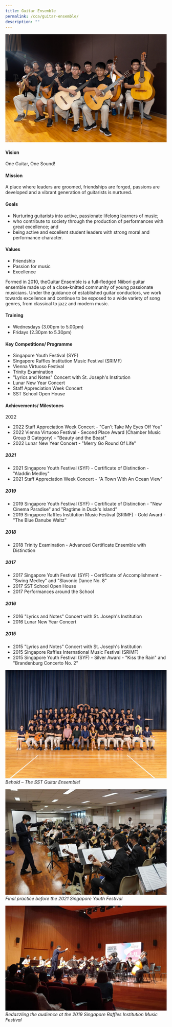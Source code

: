 ```yaml
---
title: Guitar Ensemble
permalink: /cca/guitar-ensemble/
description: ""
---
```

![](/images/CCA/guitar%20cover.jpeg)

#### Vision
One Guitar, One Sound!

#### Mission
A place where leaders are groomed, friendships are forged, passions are developed and a vibrant generation of guitarists is nurtured.

#### Goals
*   Nurturing guitarists into active, passionate lifelong learners of music;
*   who contribute to society through the production of performances with great excellence; and
*   being active and excellent student leaders with strong moral and performance character.
    
#### Values
*   Friendship
*   Passion for music
*   Excellence
  
Formed in 2010, theGuitar Ensemble is a full-fledged Niibori guitar ensemble made up of a close-knitted community of young passionate musicians. Under the guidance of established guitar conductors, we work towards excellence and continue to be exposed to a wide variety of song genres, from classical to jazz and modern music.

#### Training 
*   Wednesdays (3.00pm to 5.00pm)
*   Fridays (2.30pm to 5.30pm)
    
#### Key Competitions/ Programme
*   Singapore Youth Festival (SYF) 
*   Singapore Raffles Institution Music Festival (SRIMF)
*   Vienna Virtuoso Festival
*   Trinity Examination
*   "Lyrics and Notes" Concert with St. Joseph's Institution
*   Lunar New Year Concert 
*   Staff Appreciation Week Concert
*   SST School Open House
    
#### Achievements/ Milestones
2022
*   2022 Staff Appreciation Week Concert - "Can't Take My Eyes Off You"
*   2022 Vienna Virtuoso Festival - Second Place Award (Chamber Music Group B Category) - "Beauty and the Beast"
*   2022 Lunar New Year Concert - "Merry Go Round Of Life"
    
##### 2021
*   2021 Singapore Youth Festival (SYF) - Certificate of Distinction - "Aladdin Medley"
*   2021 Staff Appreciation Week Concert - "A Town With An Ocean View"
  
##### 2019
*   2019 Singapore Youth Festival (SYF) - Certificate of Distinction - "New Cinema Paradise" and "Ragtime in Duck's Island”
*   2019 Singapore Raffles Institution Music Festival (SRIMF) - Gold Award - "The Blue Danube Waltz"

#####  2018
*   2018 Trinity Examination - Advanced Certificate Ensemble with Distinction

##### 2017
*   2017 Singapore Youth Festival (SYF) - Certificate of Accomplishment - "Swing Medley" and "Slavonic Dance No. 8"
*   2017 SST School Open House
*   2017 Performances around the School
    
##### 2016
*   2016 "Lyrics and Notes" Concert with St. Joseph's Institution
*   2016 Lunar New Year Concert
    
##### 2015
*   2015 "Lyrics and Notes" Concert with St. Joseph's Institution
*   2015 Singapore Raffles International Music Festival (SRIMF)
*   2015 Singapore Youth Festival (SYF) - Silver Award - "Kiss the Rain" and "Brandenburg Concerto No. 2"

![](/images/CCA/guitar%2001.jpg)
*Behold – The SST Guitar Ensemble!*

![](/images/CCA/guitar%2002.jpg)
*Final practice before the 2021 Singapore Youth Festival*

![](/images/CCA/guitar%2004.jpg)
*Bedazzling the audience at the 2019 Singapore Raffles Institution Music Festival*
